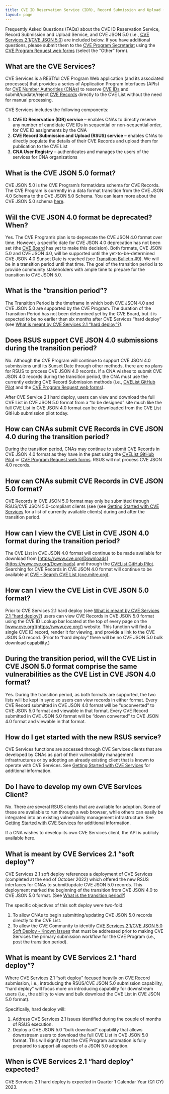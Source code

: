 ```yaml
---
title: CVE ID Reservation Service (IDR), Record Submission and Upload (RSUS) Service, and CVE JSON 5.0 – Transition FAQs
layout: page
---
```

Frequently Asked Questions (FAQs) about the CVE ID Reservation Service, Record Submission and Upload Service, and CVE JSON 5.0 (i.e., [CVE Services 2.1](https://cveproject.github.io/automation-cve-services#services-overview)/[CVE JSON 5.0](https://cveproject.github.io/automation-cve-services#json-overview)) are included below. If you have additional questions, please submit them to the [CVE Program Secretariat](https://www.cve.org/ResourcesSupport/Glossary?activeTerm=glossarySecretariat) using the [CVE Program Request web forms](https://cveform.mitre.org/) (select the “Other” form).

## What are the CVE Services?

CVE Services is a RESTful CVE Program Web application (and its associated processes) that provides a series of Application Program Interfaces (APIs) for [CVE Number Authorities (CNAs)](https://www.cve.org/PartnerInformation/Partner#CNA) to reserve [CVE IDs](https://www.cve.org/ResourcesSupport/Glossary?activeTerm=glossaryCVEID) and submit/update/reject [CVE Records](https://www.cve.org/ResourcesSupport/Glossary?activeTerm=glossaryRecord) directly to the CVE List without the need for manual processing.

CVE Services includes the following components:

<ol>
<li><strong>CVE ID Reservation (IDR) service</strong> – enables CNAs to directly reserve any number of candidate CVE IDs in sequential or non-sequential order, for CVE ID assignments by the CNA</li>
<li><strong>CVE Record Submission and Upload (RSUS) service</strong> – enables CNAs to directly populate the details of their CVE Records and upload them for publication to the CVE List</li>
<li><strong>CNA User Registry</strong> – authenticates and manages the users of the services for CNA organizations</li>
</ol>

## What is the CVE JSON 5.0 format?

CVE JSON 5.0 is the CVE Program’s format/data schema for CVE Records. The CVE Program is currently in a data format transition from the CVE JSON 4.0 Schema to the CVE JSON 5.0 Schema. You can learn more about the CVE JSON 5.0 schema [here](https://github.com/CVEProject/cve-schema). 

## Will the CVE JSON 4.0 format be deprecated? When?

Yes. The CVE Program’s plan is to deprecate the CVE JSON 4.0 format over time. However, a specific date for CVE JSON 4.0 deprecation has not been set (the [CVE Board](https://www.cve.org/ProgramOrganization/Board) has yet to make this decision).  Both formats, CVE JSON 5.0 and CVE JSON 4.0, will be supported until the yet-to-be-determined CVE JSON 4.0 Sunset Date is reached (see [Transition Bulletin #9](https://cveproject.github.io/automation-transition#bulletin-number-9)). We will be in a transition period until that time. The goal of the transition period is to provide community stakeholders with ample time to prepare for the transition to CVE JSON 5.0.

## What is the “transition period”?

The Transition Period is the timeframe in which both CVE JSON 4.0 and CVE JSON 5.0 are supported by the CVE Program. The duration of the Transition Period has not been determined yet by the CVE Board, but it is expected to be no earlier than six months after CVE Services “hard deploy” (see [What is meant by CVE Services 2.1 “hard deploy”?](https://cveproject.github.io/automation-cve-services-faqs#what-is-meant-by-cve-services-21-hard-deploy)).

## Does RSUS support CVE JSON 4.0 submissions during the transition period?

No. Although the CVE Program will continue to support CVE JSON 4.0 submissions until its Sunset Date through other methods, there are no plans for RSUS to process CVE JSON 4.0 records. If a CNA wishes to submit CVE JSON 4.0 records during the transition period, the CNA must use the currently existing CVE Record Submission methods (i.e., [CVEList GitHub Pilot](https://github.com/CVEProject/cvelist) and the [CVE Program Request web forms](https://cveform.mitre.org/)).

After CVE Service 2.1 hard deploy, users can view and download the full CVE List in CVE JSON 5.0 format from a “to be designed” site much like the full CVE List in CVE JSON 4.0 format can be downloaded from the CVE List GitHub submission pilot today.  

## How can CNAs submit CVE Records in CVE JSON 4.0 during the transition period?

During the transition period, CNAs may continue to submit CVE Records in CVE JSON 4.0 format as they have in the past using the [CVEList GitHub Pilot](https://github.com/CVEProject/cvelist) or [CVE Program Request web forms](https://cveform.mitre.org/). RSUS will not process CVE JSON 4.0 records. 

## How can CNAs submit CVE Records in CVE JSON 5.0 format?

CVE Records in CVE JSON 5.0 format may only be submitted through RSUS/CVE JSON 5.0-compliant clients (see (see [Getting Started with CVE Services](https://cveproject.github.io/automation-cve-services-getting-started) for a list of currently available clients) during and after the transition period. 

## How can I view the CVE List in CVE JSON 4.0 format during the transition period?

The CVE List in CVE JSON 4.0 format will continue to be made available for download from [https://www.cve.org/Downloads](https://www.cve.org/Downloads) and through the [CVEList GitHub Pilot](https://github.com/CVEProject/cvelist). Searching for CVE Records in CVE JSON 4.0 format will continue to be available at [CVE - Search CVE List (cve.mitre.org)](https://www.cve.mitre.org/cve/search_cve_list.html).

## How can I view the CVE List in CVE JSON 5.0 format?

Prior to CVE Services 2.1 hard deploy (see [What is meant by CVE Services 2.1 “hard deploy?](https://cveproject.github.io/automation-cve-services-faqs#what-is-meant-by-cve-services-21-hard-deploy)) users can view CVE Records in CVE JSON 5.0 format using the CVE ID Lookup bar located at the top of every page on the [www.cve.org](https://www.cve.org/) website. This function will find a single CVE ID record, render it for viewing, and provide a link to the CVE JSON 5.0 record. (Prior to “hard deploy” there will be no CVE JSON 5.0 bulk download capability.)

## During the transition period, will the CVE List in CVE JSON 5.0 format comprise the same vulnerabilities as the CVE List in CVE JSON 4.0 format?

Yes. During the transition period, as both formats are supported, the two lists will be kept in sync so users can view records in either format. Every CVE Record submitted in CVE JSON 4.0 format will be “upconverted” to CVE JSON 5.0 format and viewable in that format. Every CVE Record submitted in CVE JSON 5.0 format will be “down converted” to CVE JSON 4.0 format and viewable in that format. 

## How do I get started with the new RSUS service?

CVE Services functions are accessed through CVE Services clients that are developed by CNAs as part of their vulnerability management infrastructures or by adopting an already existing client that is known to operate with CVE Services. See [Getting Started with CVE Services](https://cveproject.github.io/automation-cve-services-getting-started) for additional information.

## Do I have to develop my own CVE Services Client?

No. There are several RSUS clients that are available for adoption.  Some of these are available to run through a web browser, while others can easily be integrated into an existing vulnerability management infrastructure. See [Getting Started with CVE Services](https://cveproject.github.io/automation-cve-services-getting-started) for additional information. 

If a CNA wishes to develop its own CVE Services client, the API is publicly available here.

## What is meant by CVE Services 2.1 “soft deploy”?
CVE Services 2.1 soft deploy references a deployment of CVE Services (completed at the end of October 2022) which offered the new RSUS interfaces for CNAs to submit/update CVE JSON 5.0 records. This deployment marked the beginning of the transition from CVE JSON 4.0 to CVE JSON 5.0 format. (See [What is the transition period?](https://cveproject.github.io/automation-cve-services-faqs#what-is-the-transition-period))

The specific objectives of this soft deploy were two-fold:

<ol>
        <li>To allow CNAs to begin submitting/updating CVE JSON 5.0 records directly to the CVE List.</li>
        <li>To allow the CVE Community to identify <a href="https://cveproject.github.io/automation-cve-services-known-issues">CVE Services 2.1/CVE JSON 5.0 Soft Deploy - Known Issues</a> that must be addressed prior to making CVE Services the primary submission workflow for the CVE Program (i.e., post the transition period).</li>
</ol>

## What is meant by CVE Services 2.1 “hard deploy”?

Where CVE Services 2.1 “soft deploy” focused heavily on CVE Record submission, i.e., introducing the RSUS/CVE JSON 5.0 submission capability, “hard deploy” will focus more on introducing capability for downstream users (i.e., the ability to view and bulk download the CVE List in CVE JSON 5.0 format).

Specifically, hard deploy will:

<ol>
        <li>Address CVE Services 2.1 issues identified during the couple of months of RSUS execution.</li>
        <li> Deploy a CVE JSON 5.0 “bulk download” capability that allows downstream users to download the full CVE List in CVE JSON 5.0 format. This will signify that the CVE Program automation is fully prepared to support all aspects of a JSON 5.0 adoption.</li>
</ol>

## When is CVE Services 2.1 “hard deploy” expected?

CVE Services 2.1 hard deploy is expected in Quarter 1 Calendar Year (Q1 CY) 2023.
